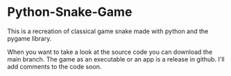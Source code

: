# Python-Snake-Game
This is a recreation of classical game snake made with python and the pygame library.

When you want to take a look at the source code you can download the main branch. The game as an executable or an app is a release in github.
I'll add comments to the code soon.
